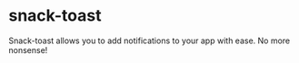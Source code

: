 # snack-toast

Snack-toast allows you to add notifications to your app with ease. No more nonsense!
